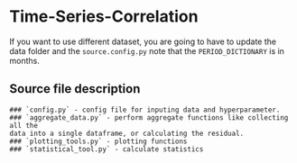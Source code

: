 # Time-Series-Correlation
If you want to use different dataset, you are going to have to update the 
data folder and the `source.config.py` note that the `PERIOD_DICTIONARY` is in months.


## Source file description
    ### `config.py` - config file for inputing data and hyperparameter.
    ### `aggregate_data.py` - perform aggregate functions like collecting all the
    data into a single dataframe, or calculating the residual. 
    ### `plotting_tools.py` - plotting functions
    ### `statistical_tool.py` - calculate statistics


    